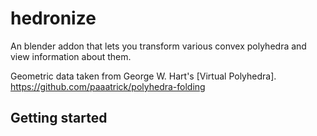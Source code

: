 # hedronize

An blender addon that lets you transform various convex polyhedra and view information about them.

Geometric data taken from George W. Hart's [Virtual Polyhedra].
https://github.com/paaatrick/polyhedra-folding

## Getting started






